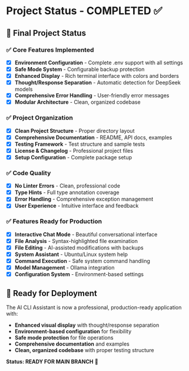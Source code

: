 # Project Status - COMPLETED ✅

## 🎉 Final Project Status

### ✅ Core Features Implemented
- [x] **Environment Configuration** - Complete .env support with all settings
- [x] **Safe Mode System** - Configurable backup protection
- [x] **Enhanced Display** - Rich terminal interface with colors and borders
- [x] **Thought/Response Separation** - Automatic detection for DeepSeek models
- [x] **Comprehensive Error Handling** - User-friendly error messages
- [x] **Modular Architecture** - Clean, organized codebase

### ✅ Project Organization
- [x] **Clean Project Structure** - Proper directory layout
- [x] **Comprehensive Documentation** - README, API docs, examples
- [x] **Testing Framework** - Test structure and sample tests
- [x] **License & Changelog** - Professional project files
- [x] **Setup Configuration** - Complete package setup

### ✅ Code Quality
- [x] **No Linter Errors** - Clean, professional code
- [x] **Type Hints** - Full type annotation coverage
- [x] **Error Handling** - Comprehensive exception management
- [x] **User Experience** - Intuitive interface and feedback

### ✅ Features Ready for Production
- [x] **Interactive Chat Mode** - Beautiful conversational interface
- [x] **File Analysis** - Syntax-highlighted file examination
- [x] **File Editing** - AI-assisted modifications with backups
- [x] **System Assistant** - Ubuntu/Linux system help
- [x] **Command Execution** - Safe system command handling
- [x] **Model Management** - Ollama integration
- [x] **Configuration System** - Environment-based settings

## 🚀 Ready for Deployment

The AI CLI Assistant is now a professional, production-ready application with:
- **Enhanced visual display** with thought/response separation
- **Environment-based configuration** for flexibility
- **Safe mode protection** for file operations
- **Comprehensive documentation** and examples
- **Clean, organized codebase** with proper testing structure

**Status: READY FOR MAIN BRANCH** 🎯